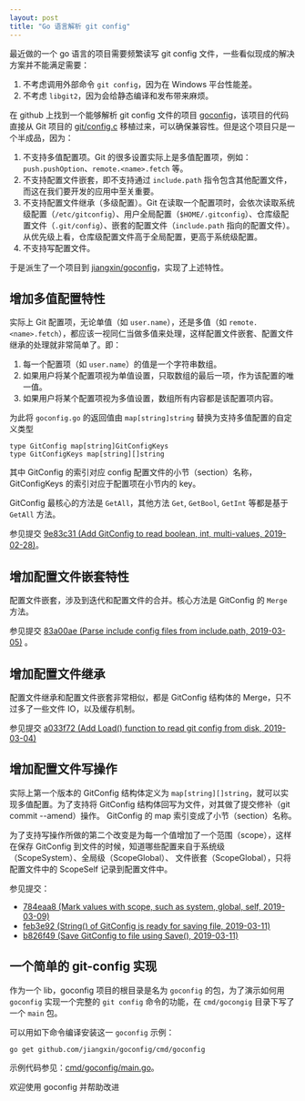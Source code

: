```yaml
---
layout: post
title: "Go 语言解析 git config"
---
```


最近做的一个 go 语言的项目需要频繁读写 git config 文件，一些看似现成的解决方案并不能满足需要：

1. 不考虑调用外部命令 `git config`，因为在 Windows 平台性能差。
2. 不考虑 `libgit2`，因为会给静态编译和发布带来麻烦。

在 github 上找到一个能够解析 git config 文件的项目 [goconfig](https://github.com/muja/goconfig)，该项目的代码直接从 Git 项目的
[git/config.c](https://github.com/git/git/blob/95ec6b1b3393eb6e26da40c565520a8db9796e9f/config.c) 移植过来，可以确保兼容性。但是这个项目只是一个半成品，因为：

1. 不支持多值配置项。Git 的很多设置实际上是多值配置项，例如：`push.pushOption`、`remote.<name>.fetch` 等。
2. 不支持配置文件嵌套，即不支持通过 `include.path` 指令包含其他配置文件，而这在我们要开发的应用中至关重要。
3. 不支持配置文件继承（多级配置）。Git 在读取一个配置项时，会依次读取系统级配置（`/etc/gitconfig`）、用户全局配置（`$HOME/.gitconfig`）、仓库级配置文件（`.git/config`）、嵌套的配置文件（`include.path` 指向的配置文件）。从优先级上看，仓库级配置文件高于全局配置，更高于系统级配置。
4. 不支持写配置文件。

于是派生了一个项目到 [jiangxin/goconfig](https://github.com/jiangxin/goconfig)，实现了上述特性。

## 增加多值配置特性

实际上 Git 配置项，无论单值（如 `user.name`），还是多值（如 `remote.<name>.fetch`），都应该一视同仁当做多值来处理，这样配置文件嵌套、配置文件继承的处理就非常简单了。即：

1. 每一个配置项（如 `user.name`）的值是一个字符串数组。
2. 如果用户将某个配置项视为单值设置，只取数组的最后一项，作为该配置的唯一值。
3. 如果用户将某个配置项视为多值设置，数组所有内容都是该配置项内容。

为此将 `goconfig.go` 的返回值由 `map[string]string` 替换为支持多值配置的自定义类型

    type GitConfig map[string]GitConfigKeys
    type GitConfigKeys map[string][]string

其中 GitConfig 的索引对应 config 配置文件的小节（section）名称，GitConfigKeys 的索引对应于配置项在小节内的 key。

GitConfig 最核心的方法是 `GetAll`，其他方法 `Get`, `GetBool`, `GetInt` 等都是基于 `GetAll` 方法。

参见提交 [9e83c31 (Add GitConfig to read boolean, int, multi-values, 2019-02-28)](https://github.com/jiangxin/goconfig/commit/9e83c3157189a458a63832c151fbd52222ddd56a)。

## 增加配置文件嵌套特性

配置文件嵌套，涉及到迭代和配置文件的合并。核心方法是 GitConfig 的 `Merge` 方法。

参见提交 [83a00ae (Parse include config files from include.path, 2019-03-05)](https://github.com/jiangxin/goconfig/commit/83a00ae5b8090415985162b6e3381de03532a573) 。

## 增加配置文件继承

配置文件继承和配置文件嵌套非常相似，都是 GitConfig 结构体的 Merge，只不过多了一些文件 IO，以及缓存机制。

参见提交 [a033f72 (Add Load() function to read git config from disk, 2019-03-04)](https://github.com/jiangxin/goconfig/commit/a033f72a584b0c66a285cb29c50028ce3bbfba11) 

## 增加配置文件写操作

实际上第一个版本的 GitConfig 结构体定义为 `map[string][]string`，就可以实现多值配置。为了支持将 GitConfig 结构体回写为文件，对其做了提交修补（git commit --amend）操作。
GitConfig 的 map 索引变成了小节（section）名称。

为了支持写操作所做的第二个改变是为每一个值增加了一个范围（scope），这样在保存 GitConfig 到文件的时候，知道哪些配置来自于系统级（ScopeSystem）、全局级（ScopeGlobal）、
文件嵌套（ScopeGlobal），只将配置文件中的 ScopeSelf 记录到配置文件中。

参见提交：

* [784eaa8 (Mark values with scope, such as system, global, self, 2019-03-09)](https://github.com/jiangxin/goconfig/commit/784eaa8d6f2f0822d41cb7ff3e4ed8c5bd1d7820)
* [feb3e92 (String() of GitConfig is ready for saving file, 2019-03-11)](https://github.com/jiangxin/goconfig/commit/feb3e92f752625e07e3627d5a951fc500cbba0bf)
* [b826f49 (Save GitConfig to file using Save(), 2019-03-11)](https://github.com/jiangxin/goconfig/commit/b826f4926857921ac0851ae98926ddb82dd7dbcc) 

## 一个简单的 git-config 实现

作为一个 lib，goconfig 项目的根目录是名为 `goconfig` 的包，为了演示如何用 `goconfig` 实现一个完整的 `git config` 命令的功能，在 `cmd/gocongig` 目录下写了一个 `main` 包。

可以用如下命令编译安装这一 `goconfig` 示例：

    go get github.com/jiangxin/goconfig/cmd/goconfig
   
示例代码参见：[cmd/goconfig/main.go](https://github.com/jiangxin/goconfig/blob/master/cmd/goconfig/main.go)。

欢迎使用 goconfig 并帮助改进
